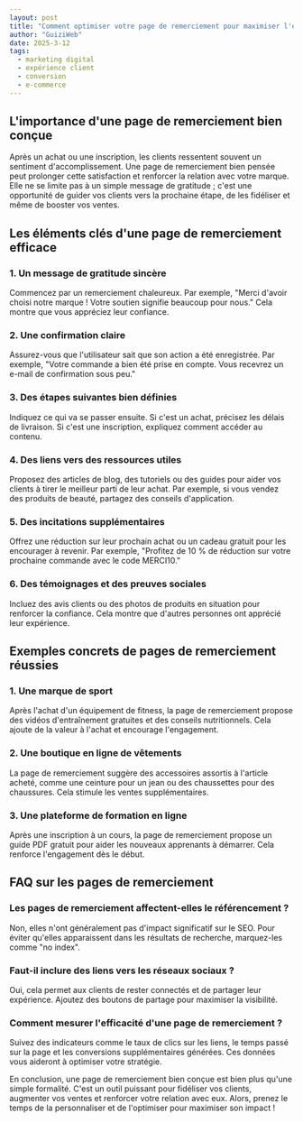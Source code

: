```yaml
---
layout: post
title: "Comment optimiser votre page de remerciement pour maximiser l'engagement client"
author: "GuiziWeb"
date: 2025-3-12
tags:
  - marketing digital
  - expérience client
  - conversion
  - e-commerce
---
```


## **L'importance d'une page de remerciement bien conçue**

Après un achat ou une inscription, les clients ressentent souvent un sentiment d'accomplissement. Une page de remerciement bien pensée peut prolonger cette satisfaction et renforcer la relation avec votre marque. Elle ne se limite pas à un simple message de gratitude ; c'est une opportunité de guider vos clients vers la prochaine étape, de les fidéliser et même de booster vos ventes.

## **Les éléments clés d'une page de remerciement efficace**

### **1. Un message de gratitude sincère**
Commencez par un remerciement chaleureux. Par exemple, "Merci d'avoir choisi notre marque ! Votre soutien signifie beaucoup pour nous." Cela montre que vous appréciez leur confiance.

### **2. Une confirmation claire**
Assurez-vous que l'utilisateur sait que son action a été enregistrée. Par exemple, "Votre commande a bien été prise en compte. Vous recevrez un e-mail de confirmation sous peu."

### **3. Des étapes suivantes bien définies**
Indiquez ce qui va se passer ensuite. Si c'est un achat, précisez les délais de livraison. Si c'est une inscription, expliquez comment accéder au contenu.

### **4. Des liens vers des ressources utiles**
Proposez des articles de blog, des tutoriels ou des guides pour aider vos clients à tirer le meilleur parti de leur achat. Par exemple, si vous vendez des produits de beauté, partagez des conseils d'application.

### **5. Des incitations supplémentaires**
Offrez une réduction sur leur prochain achat ou un cadeau gratuit pour les encourager à revenir. Par exemple, "Profitez de 10 % de réduction sur votre prochaine commande avec le code MERCI10."

### **6. Des témoignages et des preuves sociales**
Incluez des avis clients ou des photos de produits en situation pour renforcer la confiance. Cela montre que d'autres personnes ont apprécié leur expérience.

## **Exemples concrets de pages de remerciement réussies**

### **1. Une marque de sport**
Après l'achat d'un équipement de fitness, la page de remerciement propose des vidéos d'entraînement gratuites et des conseils nutritionnels. Cela ajoute de la valeur à l'achat et encourage l'engagement.

### **2. Une boutique en ligne de vêtements**
La page de remerciement suggère des accessoires assortis à l'article acheté, comme une ceinture pour un jean ou des chaussettes pour des chaussures. Cela stimule les ventes supplémentaires.

### **3. Une plateforme de formation en ligne**
Après une inscription à un cours, la page de remerciement propose un guide PDF gratuit pour aider les nouveaux apprenants à démarrer. Cela renforce l'engagement dès le début.

## **FAQ sur les pages de remerciement**

### **Les pages de remerciement affectent-elles le référencement ?**
Non, elles n'ont généralement pas d'impact significatif sur le SEO. Pour éviter qu'elles apparaissent dans les résultats de recherche, marquez-les comme "no index".

### **Faut-il inclure des liens vers les réseaux sociaux ?**
Oui, cela permet aux clients de rester connectés et de partager leur expérience. Ajoutez des boutons de partage pour maximiser la visibilité.

### **Comment mesurer l'efficacité d'une page de remerciement ?**
Suivez des indicateurs comme le taux de clics sur les liens, le temps passé sur la page et les conversions supplémentaires générées. Ces données vous aideront à optimiser votre stratégie.

En conclusion, une page de remerciement bien conçue est bien plus qu'une simple formalité. C'est un outil puissant pour fidéliser vos clients, augmenter vos ventes et renforcer votre relation avec eux. Alors, prenez le temps de la personnaliser et de l'optimiser pour maximiser son impact !
